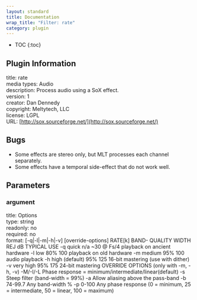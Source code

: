 ```yaml
---
layout: standard
title: Documentation
wrap_title: "Filter: rate"
category: plugin
---
```

* TOC
{:toc}

## Plugin Information

title: rate  
media types:
Audio  
description: Process audio using a SoX effect.  
version: 1  
creator: Dan Dennedy  
copyright: Meltytech, LLC  
license: LGPL  
URL: [http://sox.sourceforge.net/](http://sox.sourceforge.net/)  

## Bugs

* Some effects are stereo only, but MLT processes each channel separately.
* Some effects have a temporal side-effect that do not work well.


## Parameters

### argument

title: Options    
type: string  
readonly: no  
required: no  
format: [-q|-l|-m|-h|-v] [override-options] RATE[k]
                    BAND-
     QUALITY        WIDTH  REJ dB   TYPICAL USE
 -q  quick          n/a  ~30 @ Fs/4 playback on ancient hardware
 -l  low            80%     100     playback on old hardware
 -m  medium         95%     100     audio playback
 -h  high (default) 95%     125     16-bit mastering (use with dither)
 -v  very high      95%     175     24-bit mastering
              OVERRIDE OPTIONS (only with -m, -h, -v)
 -M/-I/-L     Phase response = minimum/intermediate/linear(default)
 -s           Steep filter (band-width = 99%)
 -a           Allow aliasing above the pass-band
 -b 74-99.7   Any band-width %
 -p 0-100     Any phase response (0 = minimum, 25 = intermediate,
              50 = linear, 100 = maximum)
  

